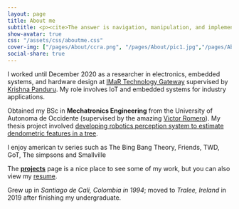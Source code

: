 ```yaml
---
layout: page
title: About me
subtitle: <p><cite>The answer is navigation, manipulation, and implementation of more sophisticated intelligence</cite></p>
show-avatar: true
css: "/assets/css/aboutme.css"
cover-img: ["/pages/About/ccra.png", "/pages/About/pic1.jpg","/pages/About/pic2.jpeg","/pages/About/pic3.jpg"]
social-share: true
---
```

<script src="https://code.iconify.design/1/1.0.7/iconify.min.js"></script>
<link rel="stylesheet" href="https://cdnjs.cloudflare.com/ajax/libs/font-awesome/4.7.0/css/font-awesome.min.css">

<p class="about-text">
<span class="fa fa-briefcase about-icon"></span>
I worked until December 2020 as a researcher in electronics, embedded systems, and hardware design at <a href="https://www.technologygateway.ie/network/imar-gateway/" target="_blank">IMaR Technology Gateway</a> supervised by <a href="http://imar.ie/zee_team/krishna-panduru/" target="_blank">Krishna Panduru</a>. My role involves IoT and embedded systems for industry applications. 
</p>

<p class="about-text">
<span class="fa fa-graduation-cap about-icon"></span>
Obtained my BSc in <strong>Mechatronics Engineering</strong> from the University of Autonoma de Occidente (supervised by the amazing
<a href="https://scholar.google.com/citations?user=x3M1JlAAAAAJ&hl=en" target="_blank">Victor Romero</a>). My thesis project involved
<a href="https://danieltobon43.github.io/pages/Projects/itree-mapper/info/" target="_blank">developing robotics perception system to estimate dendometric features in a tree</a>. 
</p>

<p class="about-text">
<span class="fa fa-heart about-icon"></span>
I enjoy american tv series such as The Bing Bang Theory, Friends, TWD, GoT, The simpsons and Smallville
</p>

<p class="about-text">
<span class="fa fa-file-text-o about-icon"></span>
The <strong><a href="/projects">projects</a></strong> page is a nice place to see some of my work, but you can also view my <a href="/pages/Resume/Resume">resume</a>. 
</p>

<p class="about-text">
<span class="fa fa-globe about-icon"></span>
Grew up in <i>Santiago de Cali, Colombia in 1994</i>; moved to <i>Tralee, Ireland</i> in 2019 after finishing my undergraduate.
</p>
